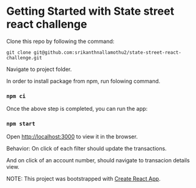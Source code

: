# Getting Started with State street react challenge

Clone this repo by following the command:

`git clone git@github.com:srikanthnallamothu2/state-street-react-challenge.git`

Navigate to project folder.

In order to install package from npm, run folowing command.

### `npm ci`

Once the above step is completed, you can run the app:

### `npm start`

Open [http://localhost:3000](http://localhost:3000) to view it in the browser.

Behavior:
On click of each filter should update the transactions.

And on click of an account number, should navigate to transacion details view.

NOTE:
This project was bootstrapped with [Create React App](https://github.com/facebook/create-react-app).
